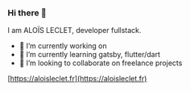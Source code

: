 ### Hi there 👋

<!--
**aloisleclet/aloisleclet** is a ✨ _special_ ✨ repository because its `README.md` (this file) appears on your GitHub profile.
-->

I am ALOÏS LECLET, developer fullstack.

- 🔭 I’m currently working on 
- 🌱 I’m currently learning gatsby, flutter/dart
- 👯 I’m looking to collaborate on freelance projects

[https://aloisleclet.fr](https://aloisleclet.fr)

